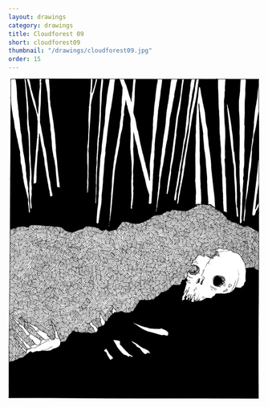 ```yaml
---
layout: drawings
category: drawings
title: Cloudforest 09
short: cloudforest09
thumbnail: "/drawings/cloudforest09.jpg"
order: 15
---
```


<img class="noborder" src="/drawings/cloudforest09.jpg" width="500" height="640" alt="cloudforest 09">